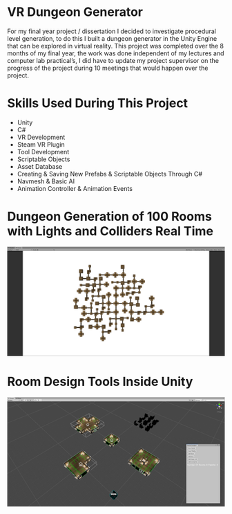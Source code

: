 # VR Dungeon Generator
For my final year project / dissertation I decided to investigate procedural level generation, to do this I built a dungeon generator in the Unity Engine that can be explored in virtual reality. This project was completed over the 8 months of my final year, the work was done independent of my lectures and computer lab practical’s, I did have to update my project supervisor on the progress of the project during 10 meetings that would happen over the project.

# Skills Used During This Project
* Unity
* C#
* VR Development
* Steam VR Plugin
* Tool Development
* Scriptable Objects
* Asset Database
* Creating & Saving New Prefabs & Scriptable Objects Through C#
* Navmesh & Basic AI
* Animation Controller & Animation Events

# Dungeon Generation of 100 Rooms with Lights and Colliders Real Time
![Dungeon Generation GIF](https://raw.githubusercontent.com/geohan98/geohan98.github.io/master/Images/g0RyJadKTs.gif)
# Room Design Tools Inside Unity
![Room Design](https://raw.githubusercontent.com/geohan98/geohan98.github.io/master/Images/Unity_KL1eGaUMI2.png)




